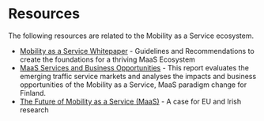 # Resources

The following resources are related to the Mobility as a Service ecosystem.

* [Mobility as a Service Whitepaper](https://maas-alliance.eu/wp-content/uploads/sites/7/2017/09/MaaS-WhitePaper_final_040917-2.pdf) - Guidelines and Recommendations to create the foundations for a thriving MaaS Ecosystem
* [MaaS Services and Business Opportunities](https://julkaisut.liikennevirasto.fi/pdf8/lts_2015-56_maas_services_web.pdf) - This report evaluates the emerging traffic service markets and analyses the impacts and business opportunities of the Mobility as a Service, MaaS paradigm change for Finland.
* [The Future of Mobility as a Service \(MaaS\)](https://www.tssg.org/files/2016/07/WhitePaper_MaaS_final1.pdf) - A case for EU and Irish research


